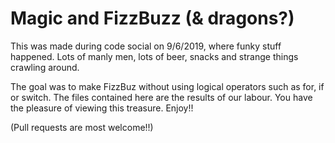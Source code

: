 # Magic and FizzBuzz (& dragons?)
This was made during code social on 9/6/2019, where funky stuff happened. 
Lots of manly men, lots of beer, snacks and strange things crawling around.

The goal was to make FizzBuz without using logical operators such as for, if or switch. The files contained here are the results of our
labour. You have the pleasure of viewing this treasure. Enjoy!!

(Pull requests are most welcome!!)

